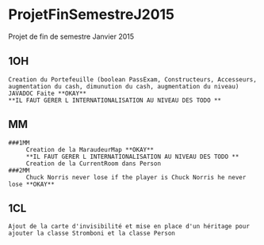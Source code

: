 # ProjetFinSemestreJ2015
Projet de fin de semestre Janvier 2015 

## 1OH 
    Creation du Portefeuille (boolean PassExam, Constructeurs, Accesseurs, augmentation du cash, dimunution du cash, augmentation du niveau) JAVADOC Faite **OKAY** 
    **IL FAUT GERER L INTERNATIONALISATION AU NIVEAU DES TODO **

## MM
    ###1MM
         Creation de la MaraudeurMap **OKAY**
         **IL FAUT GERER L INTERNATIONALISATION AU NIVEAU DES TODO **
         Creation de la CurrentRoom dans Person
    ###2MM
         Chuck Norris never lose if the player is Chuck Norris he never lose **OKAY**
    
## 1CL
	Ajout de la carte d'invisibilité et mise en place d'un héritage pour ajouter la classe Stromboni et la classe Person
    